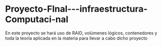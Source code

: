 # Proyecto-FInal---infraestructura-Computaci-nal
En este proyecto se hará uso de RAID, volúmenes lógicos, contenedores y toda la teoría aplicada en la materia para llevar a cabo dicho proyecto
